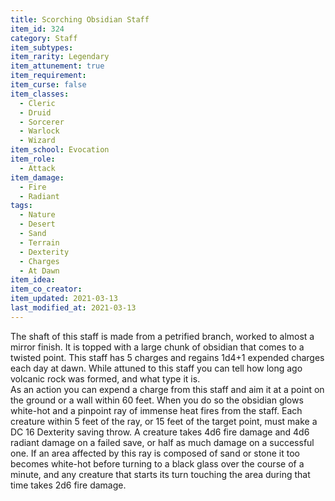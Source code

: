 ```yaml
---
title: Scorching Obsidian Staff
item_id: 324
category: Staff
item_subtypes: 
item_rarity: Legendary
item_attunement: true
item_requirement: 
item_curse: false
item_classes: 
  - Cleric
  - Druid
  - Sorcerer
  - Warlock
  - Wizard
item_school: Evocation
item_role: 
  - Attack
item_damage: 
  - Fire
  - Radiant
tags:
  - Nature
  - Desert
  - Sand
  - Terrain
  - Dexterity
  - Charges
  - At Dawn
item_idea: 
item_co_creator: 
item_updated: 2021-03-13
last_modified_at: 2021-03-13
---
```


The shaft of this staff is made from a petrified branch, worked to almost a mirror finish. It is topped with a large chunk of obsidian that comes to a twisted point. This staff has 5 charges and regains 1d4+1 expended charges each day at dawn. While attuned to this staff you can tell how long ago volcanic rock was formed, and what type it is.  
As an action you can expend a charge from this staff and aim it at a point on the ground or a wall within 60 feet. When you do so the obsidian glows white-hot and a pinpoint ray of immense heat fires from the staff. Each creature within 5 feet of the ray, or 15 feet of the target point, must make a DC 16 Dexterity saving throw. A creature takes 4d6 fire damage and 4d6 radiant damage on a failed save, or half as much damage on a successful one. If an area affected by this ray is composed of sand or stone it too becomes white-hot before turning to a black glass over the course of a minute, and any creature that starts its turn touching the area during that time takes 2d6 fire damage.
